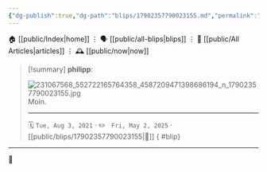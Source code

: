 ```yaml
---
{"dg-publish":true,"dg-path":"blips/17902357790023155.md","permalink":"/blips/17902357790023155/","title":"philipp on instagram @ 2021-08-03"}
---
```



<div class="transclusion internal-embed is-loaded"><div class="markdown-embed">




🏠 [[public/Index\|home]]  ⋮ 🗣️ [[public/all-blips\|blips]] ⋮  📝 [[public/All Articles\|articles]]  ⋮ 🕰️ [[public/now\|now]]


</div></div>


> [!summary] **philipp**:
>
> ![231067568_552722165764358_4587209471398686194_n_17902357790023155.jpg](/img/user/attachments/231067568_552722165764358_4587209471398686194_n_17902357790023155.jpg)
> Moin.
> - - -
>
> 🗓️ <code>Tue, Aug 3, 2021</code>  · ✏️ <code> Fri, May 2, 2025</code>  · [[public/blips/17902357790023155\|🔗]]
{ #blip}


- - -

 👾
